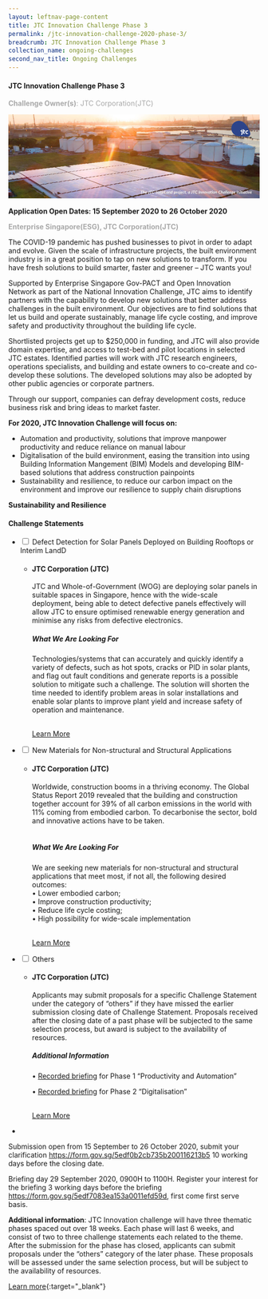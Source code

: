 ```yaml
---
layout: leftnav-page-content
title: JTC Innovation Challenge Phase 3
permalink: /jtc-innovation-challenge-2020-phase-3/
breadcrumb: JTC Innovation Challenge Phase 3
collection_name: ongoing-challenges
second_nav_title: Ongoing Challenges
---
```


#### JTC Innovation Challenge Phase 3

<font color="#a9a9a9"><b>Challenge Owner(s)</b>: JTC Corporation(JTC)</font>

[![1](/images/ongoing-challenges/JTC-Innovation-Challenge.jpg)](https://gov-pact.ipi-singapore.org/grant-call/jtc-innovation-challenge)

**Application Open Dates: 15 September 2020 to 26 October 2020**<br>

<font color=" #a9a9a9"><b>Enterprise Singapore(ESG), JTC Corporation(JTC)</b></font>

The COVID-19 pandemic has pushed businesses to pivot in order to adapt and evolve. Given the scale of infrastructure projects, the built environment industry is in a great position to tap on new solutions to transform. If you have fresh solutions to build smarter, faster and greener – JTC wants you!

Supported by Enterprise Singapore Gov-PACT and Open Innovation Network as part of the National Innovation Challenge, JTC aims to identify partners with the capability to develop new solutions that better address challenges in the built environment. Our objectives are to find solutions that let us build and operate sustainably, manage life cycle costing, and improve safety and productivity throughout the building life cycle.

Shortlisted projects get up to $250,000 in funding, and JTC will also provide domain expertise, and access to test-bed and pilot locations in selected JTC estates. Identified parties will work with JTC research engineers, operations specialists, and building and estate owners to co-create and co-develop these solutions. The developed solutions may also be adopted by other public agencies or corporate partners.

Through our support, companies can defray development costs, reduce business risk and bring ideas to market faster. 

<b>For 2020, JTC Innovation Challenge will focus on:</b>

<ul>
  <li>Automation and productivity, solutions that improve manpower productivity and reduce reliance on manual labour</li>
  <li>Digitalisation of the build environment, easing the transition into using Building Information Mangement (BIM) Models and developing BIM-based solutions that address construction painpoints</li>
  <li>Sustainability and resilience, to reduce our carbon impact on the environment and improve our resilience to supply chain disruptions</li>
</ul>

<b>Sustainability and Resilience</b><br>

<div id="wrapper">
    <h4> Challenge Statements </h4>
<ul>
    <li>
    <input type="checkbox" id="list-item-1">
    <label for="list-item-1" class="first">Defect Detection for Solar Panels Deployed on Building Rooftops or Interim LandD</label>
        <ul>
          <li><b><h4>JTC Corporation (JTC)</h4></b>JTC and Whole-of-Government (WOG) are deploying solar panels in suitable spaces in Singapore, hence with the wide-scale deployment, being able to detect defective panels effectively will allow JTC to ensure optimised renewable energy generation and minimise any risks from defective electronics.
<h5>What We Are Looking For</h5>
Technologies/systems that can accurately and quickly identify a variety of defects, such as hot spots, cracks or PID in solar plants, and flag out fault conditions and generate reports is a possible solution to mitigate such a challenge. The solution will shorten the time needed to identify problem areas in solar installations and enable solar plants to improve plant yield and increase safety of operation and maintenance.<br><br>

<a href="https://gov-pact.ipi-singapore.org/challenges/defect-detection-solar-panels-deployed-building-rooftops-or-interim-land" >Learn More</a>
          </li>
        </ul>
      </li>
     <li>
    <input type="checkbox" id="list-item-2">
    <label for="list-item-2">New Materials for Non-structural and Structural Applications</label>
      <ul>
        <li><b><h4>JTC Corporation (JTC)</h4></b>Worldwide, construction booms in a thriving economy. The Global Status Report 2019 revealed that the building and construction together account for 39% of all carbon emissions in the world with 11% coming from embodied carbon. To decarbonise the sector, bold and innovative actions have to be taken.<br><br>

<h5>What We Are Looking For</h5>
We are seeking new materials for non-structural and structural applications that meet most, if not all, the following desired outcomes:
<br>
• Lower embodied carbon;<br>
• Improve construction productivity;<br>
• Reduce life cycle costing;<br>
• High possibility for wide-scale implementation<br><br>

<a href="https://gov-pact.ipi-singapore.org/challenges/new-materials-non-structural-and-structural-applications-0" >Learn More</a>
        </li>
       </ul>
    </li>
    <li>
    <input type="checkbox" id="list-item-3">
    <label for="list-item-3">Others</label>
      <ul>
        <li><b><h4>JTC Corporation (JTC)</h4></b>Applicants may submit proposals for a specific Challenge Statement under the category of “others” if they have missed the earlier submission closing date of Challenge Statement. Proposals received after the closing date of a past phase will be subjected to the same selection process, but award is subject to the availability of resources.

<h5>Additional Information</h5>
• <a href="https://youtu.be/BSAGySacgFs">Recorded briefing</a> for Phase 1 “Productivity and Automation”<br>

• <a href=" https://youtu.be/oB5O8gilxaE" >Recorded briefing</a> for Phase 2 “Digitalisation”<br><br>


<a href="https://gov-pact.ipi-singapore.org/challenges/others-0" >Learn More</a>
        </li>
       </ul>
    </li>
    <li>
    
</ul>
</div>
Submission open from 15 September to 26 October 2020, submit your clarification <a href="https://form.gov.sg/5edf0b2cb735b200116213b5">https://form.gov.sg/5edf0b2cb735b200116213b5</a> 10 working days before the closing date.

Briefing day 29 September 2020, 0900H to 1100H. Register your interest for the briefing 3 working days before the briefing <a href="https://form.gov.sg/5edf7083ea153a0011efd59d">https://form.gov.sg/5edf7083ea153a0011efd59d</a>, first come first serve basis.

<b>Additional information</b>: JTC Innovation challenge will have three thematic phases spaced out over 18 weeks. Each phase will last 6 weeks, and consist of two to three challenge statements each related to the theme. After the submission for the phase has closed, applicants can submit proposals under the “others” category of the later phase. These proposals will be assessed under the same selection process, but will be subject to the availability of resources. 

[Learn more](https://gov-pact.ipi-singapore.org/grant-call/jtc-innovation-challenge){:target="_blank"}
